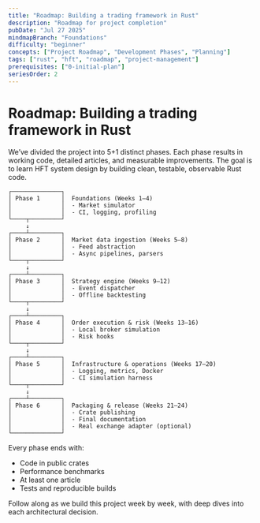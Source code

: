 ```yaml
---
title: "Roadmap: Building a trading framework in Rust"
description: "Roadmap for project completion"
pubDate: "Jul 27 2025"
mindmapBranch: "Foundations"
difficulty: "beginner"
concepts: ["Project Roadmap", "Development Phases", "Planning"]
tags: ["rust", "hft", "roadmap", "project-management"]
prerequisites: ["0-initial-plan"]
seriesOrder: 2
---
```


# Roadmap: Building a trading framework in Rust

We’ve divided the project into 5+1 distinct phases. Each phase results in working code, detailed articles, and measurable improvements. The goal is to learn HFT system design by building clean, testable, observable Rust code.

```
┌──────────────┐
│ Phase 1      │  Foundations (Weeks 1–4)
│              │  - Market simulator
│              │  - CI, logging, profiling
└────┬─────────┘
     ↓
┌────┴─────────┐
│ Phase 2      │  Market data ingestion (Weeks 5–8)
│              │  - Feed abstraction
│              │  - Async pipelines, parsers
└────┬─────────┘
     ↓
┌────┴─────────┐
│ Phase 3      │  Strategy engine (Weeks 9–12)
│              │  - Event dispatcher
│              │  - Offline backtesting
└────┬─────────┘
     ↓
┌────┴─────────┐
│ Phase 4      │  Order execution & risk (Weeks 13–16)
│              │  - Local broker simulation
│              │  - Risk hooks
└────┬─────────┘
     ↓
┌────┴─────────┐
│ Phase 5      │  Infrastructure & operations (Weeks 17–20)
│              │  - Logging, metrics, Docker
│              │  - CI simulation harness
└────┬─────────┘
     ↓
┌────┴─────────┐
│ Phase 6      │  Packaging & release (Weeks 21–24)
│              │  - Crate publishing
│              │  - Final documentation
│              │  - Real exchange adapter (optional)
└──────────────┘
```

Every phase ends with:

* Code in public crates
* Performance benchmarks
* At least one article
* Tests and reproducible builds

Follow along as we build this project week by week, with deep dives into each architectural decision.